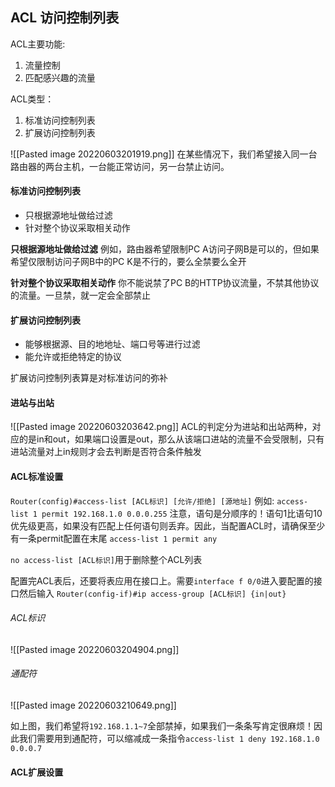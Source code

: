 ## ACL 访问控制列表
ACL主要功能:
1. 流量控制
2. 匹配感兴趣的流量

ACL类型：
1. 标准访问控制列表
2. 扩展访问控制列表

![[Pasted image 20220603201919.png]]
在某些情况下，我们希望接入同一台路由器的两台主机，一台能正常访问，另一台禁止访问。

#### 标准访问控制列表
- 只根据源地址做给过滤
- 针对整个协议采取相关动作

**只根据源地址做给过滤**
例如，路由器希望限制PC A访问子网B是可以的，但如果希望仅限制访问子网B中的PC K是不行的，要么全禁要么全开

**针对整个协议采取相关动作**
你不能说禁了PC B的HTTP协议流量，不禁其他协议的流量。一旦禁，就一定会全部禁止

#### 扩展访问控制列表
- 能够根据源、目的地地址、端口号等进行过滤
- 能允许或拒绝特定的协议

扩展访问控制列表算是对标准访问的弥补

#### 进站与出站
![[Pasted image 20220603203642.png]]
ACL的判定分为进站和出站两种，对应的是in和out，如果端口设置是out，那么从该端口进站的流量不会受限制，只有进站流量对上in规则才会去判断是否符合条件触发


#### ACL标准设置
`Router(config)#access-list [ACL标识] [允许/拒绝] [源地址]`
例如: `access-list 1 permit 192.168.1.0 0.0.0.255`
注意，语句是分顺序的！语句1比语句10优先级更高，如果没有匹配上任何语句则丢弃。因此，当配置ACL时，请确保至少有一条permit配置在末尾
`access-list 1 permit any`

`no access-list [ACL标识]`用于删除整个ACL列表

配置完ACL表后，还要将表应用在接口上。需要`interface f 0/0`进入要配置的接口然后输入
`Router(config-if)#ip access-group [ACL标识] {in|out}`


###### ACL标识
![[Pasted image 20220603204904.png]]

###### 通配符
![[Pasted image 20220603210649.png]]

如上图，我们希望将`192.168.1.1~7`全部禁掉，如果我们一条条写肯定很麻烦！因此我们需要用到通配符，可以缩减成一条指令`access-list 1 deny 192.168.1.0 0.0.0.7`
#### ACL扩展设置